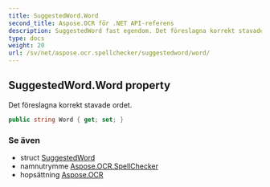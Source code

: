```yaml
---
title: SuggestedWord.Word
second_title: Aspose.OCR för .NET API-referens
description: SuggestedWord fast egendom. Det föreslagna korrekt stavade ordet.
type: docs
weight: 20
url: /sv/net/aspose.ocr.spellchecker/suggestedword/word/
---
```

## SuggestedWord.Word property

Det föreslagna korrekt stavade ordet.

```csharp
public string Word { get; set; }
```

### Se även

* struct [SuggestedWord](../)
* namnutrymme [Aspose.OCR.SpellChecker](../../suggestedword/)
* hopsättning [Aspose.OCR](../../../)


